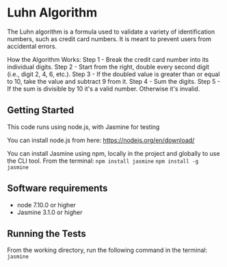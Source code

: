 # Luhn Algorithm

The Luhn algorithm is a formula used to validate a variety of identification numbers, such as credit card numbers. It is meant to prevent users from accidental errors.

How the Algorithm Works:
  Step 1 - Break the credit card number into its individual digits.
  Step 2 - Start from the right, double every second digit (i.e., digit 2, 4, 6, etc.).
  Step 3 - If the doubled value is greater than or equal to 10, take the value and subtract 9 from it.
  Step 4 - Sum the digits.
  Step 5 - If the sum is divisible by 10 it's a valid number. Otherwise it's invalid.

## Getting Started

This code runs using node.js, with Jasmine for testing

You can install node.js from here:
https://nodejs.org/en/download/

You can install Jasmine using npm, locally in the project and globally to use the CLI tool. From the terminal:
`npm install jasmine`
`npm install -g jasmine`

## Software requirements

- node 7.10.0 or higher
- Jasmine 3.1.0 or higher

## Running the Tests

From the working directory, run the following command in the terminal:
`jasmine`